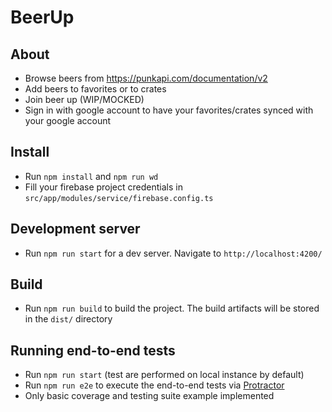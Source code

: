 # BeerUp

## About
 - Browse beers from https://punkapi.com/documentation/v2
 - Add beers to favorites or to crates
 - Join beer up (WIP/MOCKED)
 - Sign in with google account to have your favorites/crates synced with your google account

## Install

- Run `npm install` and `npm run wd`
- Fill your firebase project credentials in `src/app/modules/service/firebase.config.ts`

## Development server

- Run `npm run start` for a dev server. Navigate to `http://localhost:4200/`

## Build

- Run `npm run build` to build the project. The build artifacts will be stored in the `dist/` directory

## Running end-to-end tests

- Run `npm run start` (test are performed on local instance by default)
- Run `npm run e2e` to execute the end-to-end tests via [Protractor](http://www.protractortest.org/)
- Only basic coverage and testing suite example implemented
